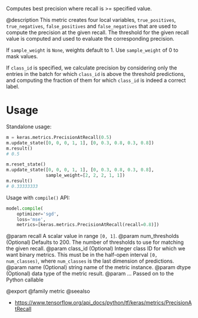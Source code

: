 Computes best precision where recall is >= specified value.

@description
This metric creates four local variables, `true_positives`,
`true_negatives`, `false_positives` and `false_negatives` that are used to
compute the precision at the given recall. The threshold for the given
recall value is computed and used to evaluate the corresponding precision.

If `sample_weight` is `None`, weights default to 1.
Use `sample_weight` of 0 to mask values.

If `class_id` is specified, we calculate precision by considering only the
entries in the batch for which `class_id` is above the threshold
predictions, and computing the fraction of them for which `class_id` is
indeed a correct label.

# Usage
Standalone usage:

```python
m = keras.metrics.PrecisionAtRecall(0.5)
m.update_state([0, 0, 0, 1, 1], [0, 0.3, 0.8, 0.3, 0.8])
m.result()
# 0.5
```

```python
m.reset_state()
m.update_state([0, 0, 0, 1, 1], [0, 0.3, 0.8, 0.3, 0.8],
               sample_weight=[2, 2, 2, 1, 1])
m.result()
# 0.33333333
```

Usage with `compile()` API:

```python
model.compile(
    optimizer='sgd',
    loss='mse',
    metrics=[keras.metrics.PrecisionAtRecall(recall=0.8)])
```

@param recall A scalar value in range `[0, 1]`.
@param num_thresholds (Optional) Defaults to 200. The number of thresholds to
    use for matching the given recall.
@param class_id (Optional) Integer class ID for which we want binary metrics.
    This must be in the half-open interval `[0, num_classes)`, where
    `num_classes` is the last dimension of predictions.
@param name (Optional) string name of the metric instance.
@param dtype (Optional) data type of the metric result.
@param ... Passed on to the Python callable

@export
@family metric
@seealso
+ <https://www.tensorflow.org/api_docs/python/tf/keras/metrics/PrecisionAtRecall>
